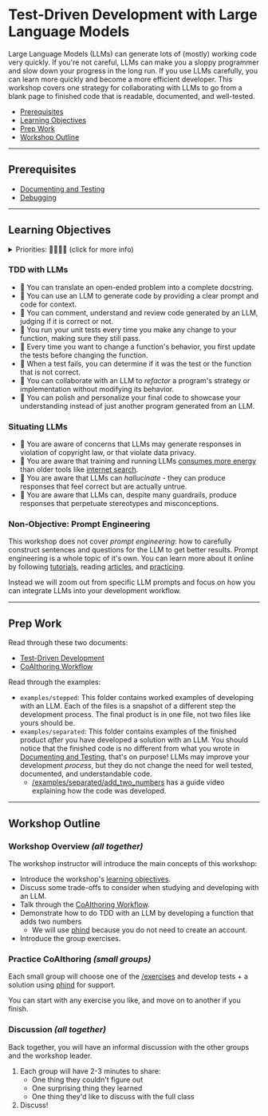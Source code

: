 # Test-Driven Development with Large Language Models

Large Language Models (LLMs) can generate lots of (mostly) working code very quickly. If you're not careful, LLMs can make you a sloppy programmer and slow down your progress in the long run. If you use LLMs carefully, you can learn more quickly and become a more efficient developer. This workshop covers one strategy for collaborating with LLMs to go from a blank page to finished code that is readable, documented, and well-tested.

- [Prerequisites](#prerequisites)
- [Learning Objectives](#learning-objectives)
- [Prep Work](#prep-work)
- [Workshop Outline](#workshop-outline)

---

## Prerequisites

- [Documenting and Testing](https://github.com/MIT-Emerging-Talent/documenting-and-testing)
- [Debugging](https://github.com/MIT-Emerging-Talent/debugging)

---

## Learning Objectives

<details><summary>Priorities: 🥚🐣🐥🐔 (click for more info)</summary>
<br />

Learning objectives for this workshop are labeled so you can prioritize your study time. The emojis show the _minimum_ mastery you are expected to achieve for each skill, but there is no maximum! If you have the time you should aim to master all of the skills introduced in this workshop.

- 🥚 You are expected to master these skills. They are the foundations you will need to move forward.
- 🐣 You are expected to be comfortable with these skills. It's ok if you still need help sometimes.
- 🐥 You are expected to be familiar with these skills. It's enough to recognize them in practice and apply them with help.
- 🐔 You are not expected to know these skills, but they are important if you want to excel. You should only focus on these after mastering the 🥚, 🐣 and 🐥 objectives.

---

</details>

### TDD with LLMs

- 🥚 You can translate an open-ended problem into a complete docstring.
- 🥚 You can use an LLM to generate code by providing a clear prompt and code for context.
- 🥚 You can comment, understand and review code generated by an LLM, judging if it is correct or not.
- 🥚 You run your unit tests every time you make any change to your function, making sure they still pass.
- 🥚 Every time you want to change a function's behavior, you first update the tests before changing the function.
- 🐣 When a test fails, you can determine if it was the test or the function that is not correct.
- 🐣 You can collaborate with an LLM to _refactor_ a program's strategy or implementation without modifying its behavior.
- 🐣 You can polish and personalize your final code to showcase your understanding instead of just another program generated from an LLM.

### Situating LLMs

- 🥚 You are aware of concerns that LLMs may generate responses in violation of copyright law, or that violate data privacy.
- 🥚 You are aware that training and running LLMs [consumes more energy](https://ai.stackexchange.com/questions/38970/how-much-energy-consumption-is-involved-in-chat-gpt-responses-being-generated) than older tools like [internet search](https://arxiv.org/pdf/2307.01135.pdf).
- 🥚 You are aware that LLMs can _hallucinate_ - they can produce responses that feel correct but are actually untrue.
- 🥚 You are aware that LLMs can, despite many guardrails, produce responses that perpetuate stereotypes and misconceptions.

### Non-Objective: Prompt Engineering

This workshop does not cover _prompt engineering_: how to carefully construct sentences and questions for the LLM to get better results. Prompt engineering is a whole topic of it's own. You can learn more about it online by following [tutorials](https://www.deeplearning.ai/short-courses/chatgpt-prompt-engineering-for-developers/), reading [articles](https://en.wikipedia.org/wiki/Prompt_engineering), and [practicing](https://phind.com/).

Instead we will zoom out from specific LLM prompts and focus on how you can integrate LLMs into your development workflow.

---

## Prep Work

Read through these two documents:

- [Test-Driven Development](./test-driven-development.md)
- [CoAIthoring Workflow](./coaithoring-workflow.md)

Read through the examples:

- `examples/stepped`: This folder contains worked examples of developing with an LLM. Each of the files is a snapshot of a different step the development process. The final product is in one file, not two files like yours should be.
- `examples/separated`: This folder contains examples of the finished product _after_ you have developed a solution with an LLM. You should notice that the finished code is no different from what you wrote in [Documenting and Testing](https://github.com/MIT-Emerging-Talent/documenting-and-testing), that's on purpose! LLMs may improve your development _process_, but they do not change the need for well tested, documented, and understandable code.
  - [/examples/separated/add_two_numbers](./examples/separated/add_two_numbers) has a guide video explaining how the code was developed.

---

## Workshop Outline

### Workshop Overview _(all together)_

The workshop instructor will introduce the main concepts of this workshop:

- Introduce the workshop's [learning objectives](#learning-objectives).
- Discuss some trade-offs to consider when studying and developing with an LLM.
- Talk through the [CoAIthoring Workflow](./coaithoring-workflow.md).
- Demonstrate how to do TDD with an LLM by developing a function that adds two numbers
  - We will use [phind](https://phind.com) because you do not need to create an account.
- Introduce the group exercises.

### Practice CoAIthoring _(small groups)_

Each small group will choose one of the [/exercises](./exercises/) and develop tests + a solution using [phind](https://phind.com) for support.

You can start with any exercise you like, and move on to another if you finish.

### Discussion _(all together)_

Back together, you will have an informal discussion with the other groups and the workshop leader.

1. Each group will have 2-3 minutes to share:
   - One thing they couldn't figure out
   - One surprising thing they learned
   - One thing they'd like to discuss with the full class
2. Discuss!
